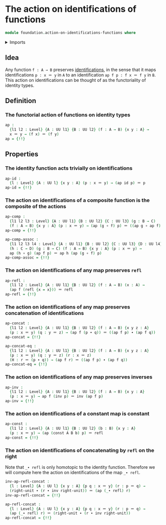 # The action on identifications of functions

```agda
module foundation.action-on-identifications-functions where
```

<details><summary>Imports</summary>

```agda
open import foundation.universe-levels

open import foundation-core.constant-maps
open import foundation-core.function-types
open import foundation-core.identity-types
```

</details>

## Idea

Any function `f : A → B` preserves
[identifications](foundation-core.identity-types.md), in the sense that it maps
identifications `p : x ＝ y` in `A` to an identification `ap f p : f x ＝ f y`
in `B`. This action on identifications can be thought of as the functoriality of
identity types.

## Definition

### The functorial action of functions on identity types

```agda
ap :
  {l1 l2 : Level} {A : UU l1} {B : UU l2} (f : A → B) {x y : A} →
  x ＝ y → (f x) ＝ (f y)
ap = {!!}
```

## Properties

### The identity function acts trivially on identifications

```agda
ap-id :
  {l : Level} {A : UU l} {x y : A} (p : x ＝ y) → (ap id p) ＝ p
ap-id = {!!}
```

### The action on identifications of a composite function is the composite of the actions

```agda
ap-comp :
  {l1 l2 l3 : Level} {A : UU l1} {B : UU l2} {C : UU l3} (g : B → C)
  (f : A → B) {x y : A} (p : x ＝ y) → (ap (g ∘ f) p) ＝ ((ap g ∘ ap f) p)
ap-comp = {!!}

ap-comp-assoc :
  {l1 l2 l3 l4 : Level} {A : UU l1} {B : UU l2} {C : UU l3} {D : UU l4}
  (h : C → D) (g : B → C) (f : A → B) {x y : A} (p : x ＝ y) →
  ap (h ∘ g) (ap f p) ＝ ap h (ap (g ∘ f) p)
ap-comp-assoc = {!!}
```

### The action on identifications of any map preserves `refl`

```agda
ap-refl :
  {l1 l2 : Level} {A : UU l1} {B : UU l2} (f : A → B) (x : A) →
  (ap f (refl {x = x})) ＝ refl
ap-refl = {!!}
```

### The action on identifications of any map preserves concatenation of identifications

```agda
ap-concat :
  {l1 l2 : Level} {A : UU l1} {B : UU l2} (f : A → B) {x y z : A}
  (p : x ＝ y) (q : y ＝ z) → (ap f (p ∙ q)) ＝ ((ap f p) ∙ (ap f q))
ap-concat = {!!}

ap-concat-eq :
  {l1 l2 : Level} {A : UU l1} {B : UU l2} (f : A → B) {x y z : A}
  (p : x ＝ y) (q : y ＝ z) (r : x ＝ z)
  (H : r ＝ (p ∙ q)) → (ap f r) ＝ ((ap f p) ∙ (ap f q))
ap-concat-eq = {!!}
```

### The action on identifications of any map preserves inverses

```agda
ap-inv :
  {l1 l2 : Level} {A : UU l1} {B : UU l2} (f : A → B) {x y : A}
  (p : x ＝ y) → ap f (inv p) ＝ inv (ap f p)
ap-inv = {!!}
```

### The action on identifications of a constant map is constant

```agda
ap-const :
  {l1 l2 : Level} {A : UU l1} {B : UU l2} (b : B) {x y : A}
  (p : x ＝ y) → (ap (const A B b) p) ＝ refl
ap-const = {!!}
```

### The action on identifications of concatenating by `refl` on the right

Note that `_∙ refl` is only homotopic to the identity function. Therefore we
will compute here the action on identifications of the map `_∙ refl`.

```agda
inv-ap-refl-concat :
  {l : Level} {A : UU l} {x y : A} {p q : x ＝ y} (r : p ＝ q) →
  (right-unit ∙ (r ∙ inv right-unit)) ＝ (ap (_∙ refl) r)
inv-ap-refl-concat = {!!}

ap-refl-concat :
  {l : Level} {A : UU l} {x y : A} {p q : x ＝ y} (r : p ＝ q) →
  (ap (_∙ refl) r) ＝ (right-unit ∙ (r ∙ inv right-unit))
ap-refl-concat = {!!}
```
